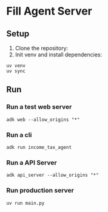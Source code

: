 # Fill Agent Server


## Setup

1. Clone the repository:
2. Init venv and install dependencies:
```
uv venv
uv sync
```

## Run

### Run a test web server

```
adk web --allow_origins "*"
```

### Run a cli 

```
adk run income_tax_agent
```


### Run a API Server

```
adk api_server --allow_origins "*"
```

### Run production server

```
uv run main.py
```
